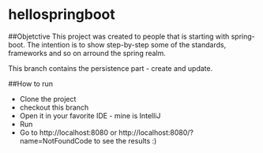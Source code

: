 # hellospringboot

##Objetctive
This project was created to people that is starting with spring-boot. The intention is to show step-by-step some of the standards, frameworks and so on arround the spring realm.

This branch contains the persistence part - create and update.

##How to run

- Clone the project
- checkout this branch
- Open it in your favorite IDE - mine is IntelliJ 
- Run
- Go to http://localhost:8080 or http://localhost:8080/?name=NotFoundCode to see the results :)